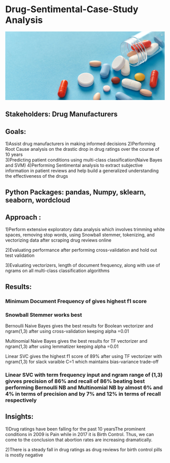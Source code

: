 # Drug-Sentimental-Case-Study Analysis 


<img src= "/images/drugs.jpg" title='Drug Condition Predictor'>

## Stakeholders: Drug Manufacturers
## Goals: 

1)Assist drug manufacturers in making informed decisions 
2)Performing Root Cause analysis on the drastic drop in drug ratings over the course of 10 years    
3)Predicting patient conditions using multi-class classification(Naive Bayes and SVM)
4)Performing Sentimental analysis to extract subjective information in patient reviews and help build a generalized understanding the effectiveness of the drugs

## Python Packages: pandas, Numpy, sklearn, seaborn, wordcloud 

## Approach :

1)Perform extensive exploratory data analysis which involves trimming white spaces, removing stop words, using Snowball stemmer, tokenizing, and vectorizing data after scraping drug reviews online 

2)Evaluating performance after performing cross-validation and hold out test validation

3)Evaluating vectorizers, length of document frequency, along with use of ngrams on all multi-class classification algorithms    

## Results:

### Minimum Document Frequency of gives highest f1 score 
### Snowball Stemmer works best 
 
Bernoulli Naive Bayes gives the best results for Boolean vectorizer and ngram(1,3) after using cross-validation keeping alpha =0.01

Multinomial  Naive Bayes gives the best results for TF  vectorizer and ngram(1,3) after using lemmatizer keeping alpha =0.01

Linear SVC gives the highest f1 score of 89% after using TF vectorizer with ngram(1,3) for slack varaible C=1 which maintains bias-variance trade-off

### Linear SVC with term frequency input and ngram range of (1,3) givves precision of 86% and recall of 86% beating best performing Bernoulli NB and Multinomial NB by almost 6% and 4% in terms of precision and by 7% and 12% in terms of recall respectively
 
## Insights:

1)Drug ratings have been falling for the past 10 yearsThe prominent conditions in 2009 is Pain while in 2017 it is Birth Control. Thus, we can come to the conclusion that abortion rates are increasing dramatically. 

2)There is a steady fall in drug ratings as drug reviews for birth control pills is mostly negative 



